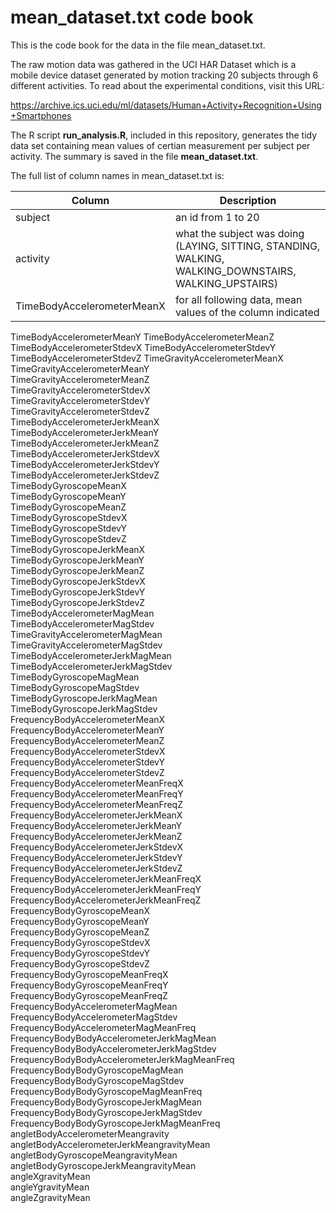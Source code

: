 # mean_dataset.txt code book

This is the code book for the data in the file mean_dataset.txt.

The raw motion data was gathered in the UCI HAR Dataset which is a 
mobile device dataset generated by motion tracking 20 subjects through 6
different activities.   To read about the experimental conditions, visit this 
URL:

https://archive.ics.uci.edu/ml/datasets/Human+Activity+Recognition+Using+Smartphones

The R script **run_analysis.R**, included in this repository, generates the 
tidy data set containing mean values of certian measurement per subject per activity.   The summary is saved in the file **mean_dataset.txt**.

The full list of column names in mean_dataset.txt is:

Column | Description
--------- | ----------
subject | an id from 1 to 20
activity | what the subject was doing (LAYING, SITTING, STANDING, WALKING, WALKING_DOWNSTAIRS, WALKING_UPSTAIRS)
TimeBodyAccelerometerMeanX | for all following data, mean values of the column indicated
TimeBodyAccelerometerMeanY
TimeBodyAccelerometerMeanZ
TimeBodyAccelerometerStdevX
TimeBodyAccelerometerStdevY
TimeBodyAccelerometerStdevZ
TimeGravityAccelerometerMeanX
TimeGravityAccelerometerMeanY                
TimeGravityAccelerometerMeanZ                
TimeGravityAccelerometerStdevX               
TimeGravityAccelerometerStdevY               
TimeGravityAccelerometerStdevZ               
TimeBodyAccelerometerJerkMeanX               
TimeBodyAccelerometerJerkMeanY               
TimeBodyAccelerometerJerkMeanZ               
TimeBodyAccelerometerJerkStdevX              
TimeBodyAccelerometerJerkStdevY              
TimeBodyAccelerometerJerkStdevZ              
TimeBodyGyroscopeMeanX                       
TimeBodyGyroscopeMeanY                       
TimeBodyGyroscopeMeanZ                       
TimeBodyGyroscopeStdevX                      
TimeBodyGyroscopeStdevY                      
TimeBodyGyroscopeStdevZ                      
TimeBodyGyroscopeJerkMeanX                   
TimeBodyGyroscopeJerkMeanY                   
TimeBodyGyroscopeJerkMeanZ                   
TimeBodyGyroscopeJerkStdevX                  
TimeBodyGyroscopeJerkStdevY                  
TimeBodyGyroscopeJerkStdevZ                  
TimeBodyAccelerometerMagMean                 
TimeBodyAccelerometerMagStdev                
TimeGravityAccelerometerMagMean              
TimeGravityAccelerometerMagStdev             
TimeBodyAccelerometerJerkMagMean             
TimeBodyAccelerometerJerkMagStdev            
TimeBodyGyroscopeMagMean                     
TimeBodyGyroscopeMagStdev                    
TimeBodyGyroscopeJerkMagMean                 
TimeBodyGyroscopeJerkMagStdev                
FrequencyBodyAccelerometerMeanX              
FrequencyBodyAccelerometerMeanY              
FrequencyBodyAccelerometerMeanZ              
FrequencyBodyAccelerometerStdevX             
FrequencyBodyAccelerometerStdevY             
FrequencyBodyAccelerometerStdevZ             
FrequencyBodyAccelerometerMeanFreqX          
FrequencyBodyAccelerometerMeanFreqY          
FrequencyBodyAccelerometerMeanFreqZ          
FrequencyBodyAccelerometerJerkMeanX          
FrequencyBodyAccelerometerJerkMeanY          
FrequencyBodyAccelerometerJerkMeanZ          
FrequencyBodyAccelerometerJerkStdevX         
FrequencyBodyAccelerometerJerkStdevY         
FrequencyBodyAccelerometerJerkStdevZ         
FrequencyBodyAccelerometerJerkMeanFreqX      
FrequencyBodyAccelerometerJerkMeanFreqY      
FrequencyBodyAccelerometerJerkMeanFreqZ      
FrequencyBodyGyroscopeMeanX                  
FrequencyBodyGyroscopeMeanY                  
FrequencyBodyGyroscopeMeanZ                  
FrequencyBodyGyroscopeStdevX                 
FrequencyBodyGyroscopeStdevY                 
FrequencyBodyGyroscopeStdevZ                 
FrequencyBodyGyroscopeMeanFreqX              
FrequencyBodyGyroscopeMeanFreqY              
FrequencyBodyGyroscopeMeanFreqZ              
FrequencyBodyAccelerometerMagMean            
FrequencyBodyAccelerometerMagStdev           
FrequencyBodyAccelerometerMagMeanFreq        
FrequencyBodyBodyAccelerometerJerkMagMean    
FrequencyBodyBodyAccelerometerJerkMagStdev   
FrequencyBodyBodyAccelerometerJerkMagMeanFreq
FrequencyBodyBodyGyroscopeMagMean            
FrequencyBodyBodyGyroscopeMagStdev           
FrequencyBodyBodyGyroscopeMagMeanFreq        
FrequencyBodyBodyGyroscopeJerkMagMean        
FrequencyBodyBodyGyroscopeJerkMagStdev       
FrequencyBodyBodyGyroscopeJerkMagMeanFreq    
angletBodyAccelerometerMeangravity           
angletBodyAccelerometerJerkMeangravityMean   
angletBodyGyroscopeMeangravityMean           
angletBodyGyroscopeJerkMeangravityMean       
angleXgravityMean                            
angleYgravityMean                            
angleZgravityMean   